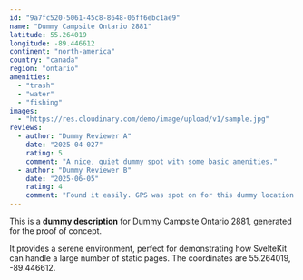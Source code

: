 ```yaml
---
id: "9a7fc520-5061-45c8-8648-06ff6ebc1ae9"
name: "Dummy Campsite Ontario 2881"
latitude: 55.264019
longitude: -89.446612
continent: "north-america"
country: "canada"
region: "ontario"
amenities:
  - "trash"
  - "water"
  - "fishing"
images:
  - "https://res.cloudinary.com/demo/image/upload/v1/sample.jpg"
reviews:
  - author: "Dummy Reviewer A"
    date: "2025-04-027"
    rating: 5
    comment: "A nice, quiet dummy spot with some basic amenities."
  - author: "Dummy Reviewer B"
    date: "2025-06-05"
    rating: 4
    comment: "Found it easily. GPS was spot on for this dummy location."
---
```


This is a **dummy description** for Dummy Campsite Ontario 2881, generated for the proof of concept.

It provides a serene environment, perfect for demonstrating how SvelteKit can handle a large number of static pages. The coordinates are 55.264019, -89.446612.
